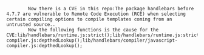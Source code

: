 
            Now there is a CVE in this repo:The package handlebars before 4.7.7 are vulnerable to Remote Code Execution (RCE) when selecting certain compiling options to compile templates coming from an untrusted source..
            Now the following functions is the cause for the CVE:lib/handlebars/runtime.js:strict();lib/handlebars/runtime.js:strict();lib/handlebars/compiler/javascript-compiler.js:depthedLookup();lib/handlebars/compiler/javascript-compiler.js:depthedLookup();
            